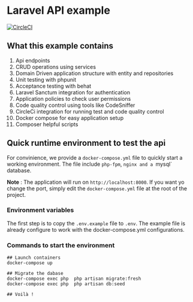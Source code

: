 # Laravel API example

[![CircleCI](https://circleci.com/gh/maximebeaudoin/laravel-api-example.svg?style=shield)](https://circleci.com/gh/maximebeaudoin/laravel-api-example)

## What this example contains

1. Api endpoints
1. CRUD operations using services
1. Domain Driven application structure with entity and repositories
1. Unit testing with phpunit
1. Acceptance testing with behat
1. Laravel Sanctum integration for authentication
1. Application policies to check user permissions
1. Code quality control using tools like CodeSniffer
1. CircleCi integration for running test and code quality control
1. Docker compose for easy application setup
1. Composer helpful scripts


## Quick runtime environment to test the api
For convinience, we provide a `docker-compose.yml` file to quickly start a working environment. The file include `php-fpm`, `nginx
and a `mysql` database.

__Note__ : The application will run on `http://localhost:8000`. If you want yo change the port, simply edit the `docker-compose.yml` file at the root of the project.

### Environment variables
The first step is to copy the `.env.example` file to `.env`. The example file is already configure to work with the docker-compose.yml configurations.

### Commands to start the environment
```
## Launch containers
docker-compose up

## Migrate the dabase
docker-compose exec php  php artisan migrate:fresh
docker-compose exec php  php artisan db:seed

## Voilà !
```
